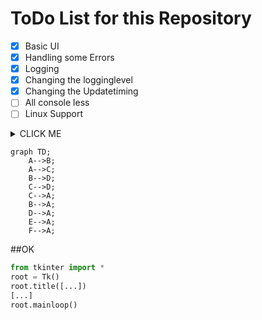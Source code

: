 # ToDo List for this Repository

- [x] Basic UI
- [x] Handling some Errors
- [x] Logging
- [x] Changing the logginglevel
- [x] Changing the Updatetiming
- [ ] All console less
- [ ] Linux Support

<details><summary>CLICK ME</summary>

#### We can hide anything, even code!

</details>        

```mermaid
graph TD;
    A-->B;
    A-->C;
    B-->D;
    C-->D;
    C-->A;
    B-->A;
    D-->A;
    E-->A;
    F-->A;
```



##OK
```python
from tkinter import *
root = Tk()
root.title([...])
[...]
root.mainloop()
```
